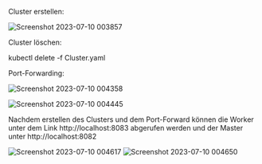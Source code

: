Cluster erstellen:

![Screenshot 2023-07-10 003857](https://github.com/norawrld/M300-Services/assets/87812697/8e042e08-fc6e-428a-86a6-c009b61005c9)

Cluster löschen:

kubectl delete -f Cluster.yaml


Port-Forwarding:

![Screenshot 2023-07-10 004358](https://github.com/norawrld/M300-Services/assets/87812697/9eeb0374-7246-4c5c-8c1b-a953d73e8a29)


![Screenshot 2023-07-10 004445](https://github.com/norawrld/M300-Services/assets/87812697/cbea6703-670d-447b-a3a2-fe848bb7da99)

Nachdem erstellen des Clusters und dem Port-Forward können die Worker unter dem Link http://localhost:8083 abgerufen werden und der Master unter http://localhost:8082

![Screenshot 2023-07-10 004617](https://github.com/norawrld/M300-Services/assets/87812697/2835a6d3-1ecb-4235-ba6e-7413869fc89e)
![Screenshot 2023-07-10 004650](https://github.com/norawrld/M300-Services/assets/87812697/1a8baab0-04eb-4594-bc19-8d1b28857bef)
